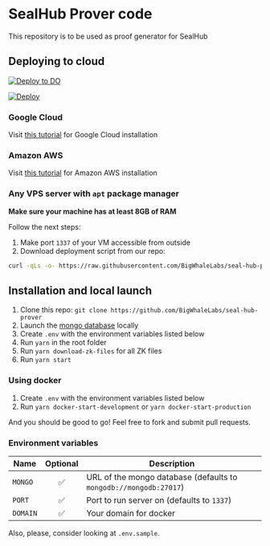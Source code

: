 # SealHub Prover code

This repository is to be used as proof generator for SealHub

## Deploying to cloud

[![Deploy to DO](https://www.deploytodo.com/do-btn-blue.svg)](https://cloud.digitalocean.com/apps/new?repo=https://github.com/BigWhaleLabs/seal-hub-prover/tree/main)

[![Deploy](https://www.herokucdn.com/deploy/button.svg)](https://heroku.com/deploy?template=https://github.com/BigWhaleLabs/seal-hub-prover/tree/main)

### Google Cloud

Visit [this tutorial](./tutorials/GCPINSTALLATION.md) for Google Cloud installation

### Amazon AWS

Visit [this tutorial](./tutorials/AWSINSTALLATION.md) for Amazon AWS installation

### Any VPS server with `apt` package manager

**Make sure your machine has at least 8GB of RAM**

Follow the next steps:

1. Make port `1337` of your VM accessible from outside
2. Download deployment script from our repo:

```bash
curl -qLs -o- https://raw.githubusercontent.com/BigWhaleLabs/seal-hub-prover/run_unix.sh | sh

```

## Installation and local launch

1. Clone this repo: `git clone https://github.com/BigWhaleLabs/seal-hub-prover`
2. Launch the [mongo database](https://www.mongodb.com/) locally
3. Create `.env` with the environment variables listed below
4. Run `yarn` in the root folder
5. Run `yarn download-zk-files` for all ZK files
6. Run `yarn start`

### Using docker

1. Create `.env` with the environment variables listed below
2. Run `yarn docker-start-development` or `yarn docker-start-production`

And you should be good to go! Feel free to fork and submit pull requests.

### Environment variables

| Name     | Optional | Description                                                       |
| -------- | :------: | ----------------------------------------------------------------- |
| `MONGO`  |    ✅    | URL of the mongo database (defaults to `mongodb://mongodb:27017`) |
| `PORT`   |    ✅    | Port to run server on (defaults to `1337`)                        |
| `DOMAIN` |    ✅    | Your domain for docker                                            |

Also, please, consider looking at `.env.sample`.
